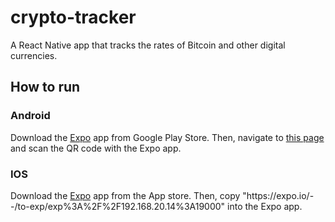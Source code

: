 # crypto-tracker

A React Native app that tracks the rates of Bitcoin and other digital currencies.

## How to run
### Android

Download the [Expo](https://play.google.com/store/apps/details?id=host.exp.exponent&hl=en) app from Google Play Store. Then, navigate to [this page](https://expo.io/@raygod/crypto-tracker) and scan the QR code with the Expo app.

### IOS

Download the [Expo](https://apps.apple.com/app/apple-store/id982107779) app from the App store. Then, copy "https://<span></span>expo.io/--/to-exp/exp%3A%2F%2F192.168.20.14%3A19000" into the Expo app.

